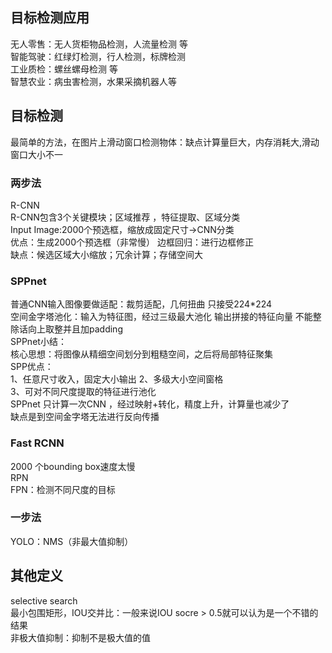  ## 目标检测应用  
无人零售：无人货柜物品检测，人流量检测  等  
智能驾驶：红绿灯检测，行人检测，标牌检测  
工业质检：螺丝螺母检测 等  
智慧农业：病虫害检测，水果采摘机器人等  
## 目标检测   
最简单的方法，在图片上滑动窗口检测物体：缺点计算量巨大，内存消耗大,滑动窗口大小不一  
### 两步法  
R-CNN   
R-CNN包含3个关键模块；区域推荐 ，特征提取、区域分类  
Input Image:2000个预选框，缩放成固定尺寸->CNN分类  
优点：生成2000个预选框（非常慢）
边框回归：进行边框修正  
缺点：候选区域大小缩放；冗余计算；存储空间大  
### SPPnet   
普通CNN输入图像要做适配：裁剪适配，几何扭曲  只接受224*224  
空间金字塔池化：输入为特征图，经过三级最大池化 输出拼接的特征向量
不能整除话向上取整并且加padding  
SPPnet小结：  
核心思想：将图像从精细空间划分到粗糙空间，之后将局部特征聚集  
SPP优点：  
1、任意尺寸收入，固定大小输出
2、多级大小空间窗格  
3、可对不同尺度提取的特征进行池化  
SPPnet 只计算一次CNN ，经过映射+转化，精度上升，计算量也减少了  
缺点是到空间金字塔无法进行反向传播  
### Fast RCNN  
2000 个bounding box速度太慢  
RPN  
FPN：检测不同尺度的目标   
### 一步法   
YOLO：NMS（非最大值抑制）  
## 其他定义  
selective search   
最小包围矩形，IOU交并比：一般来说IOU socre > 0.5就可以认为是一个不错的结果  
非极大值抑制：抑制不是极大值的值



